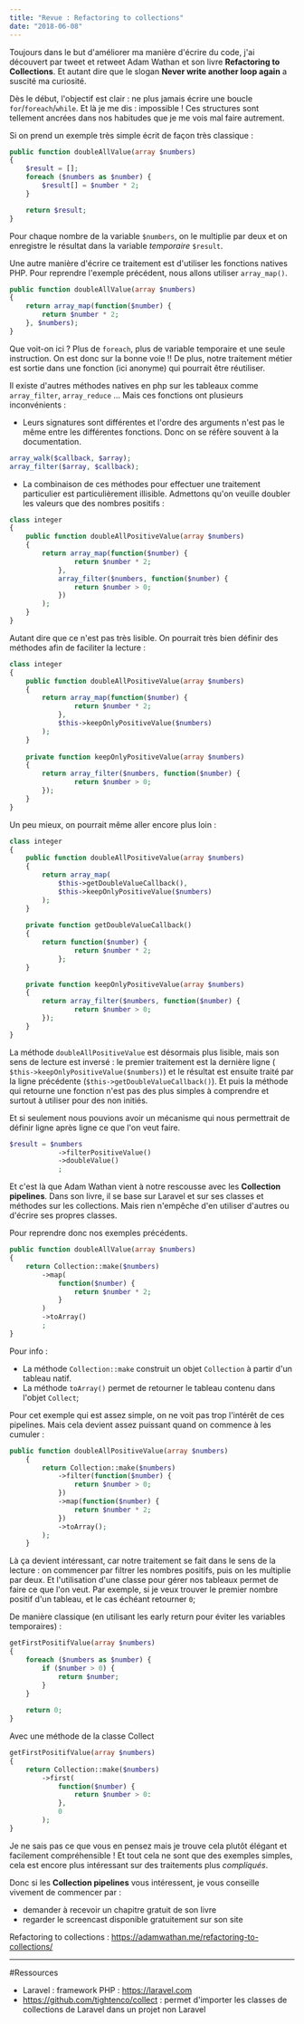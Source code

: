 ```yaml
---
title: "Revue : Refactoring to collections"
date: "2018-06-08"
---
```

Toujours dans le but d'améliorer ma manière d'écrire du code, j'ai découvert par tweet et retweet Adam Wathan et son livre **Refactoring to Collections**. Et autant dire que le slogan **Never write another loop again** a suscité ma curiosité.

Dès le début, l'objectif est clair : ne plus jamais écrire une boucle `for`/`foreach`/`while`. Et là je me dis : impossible ! Ces structures sont tellement ancrées dans nos habitudes que je me vois mal faire autrement.

Si on prend un exemple très simple écrit de façon très classique :

```php
public function doubleAllValue(array $numbers)
{
    $result = [];
    foreach ($numbers as $number) {
        $result[] = $number * 2;
    }

    return $result;
}
```

Pour chaque nombre de la variable `$numbers`, on le multiplie par deux et on enregistre le résultat dans la variable *temporaire* `$result`. 

Une autre manière d'écrire ce traitement est d'utiliser les fonctions natives PHP. Pour reprendre l'exemple précédent, nous allons utiliser `array_map()`.

```php
public function doubleAllValue(array $numbers)
{
    return array_map(function($number) {
        return $number * 2;
    }, $numbers);
}
```

Que voit-on ici ? Plus de `foreach`, plus de variable temporaire et une seule instruction. On est donc sur la bonne voie !! De plus, notre traitement métier est sortie dans une fonction (ici anonyme) qui pourrait être réutiliser.

Il existe d'autres méthodes natives en php sur les tableaux comme `array_filter`, `array_reduce` ... Mais ces fonctions ont plusieurs inconvénients :
* Leurs signatures sont différentes et l'ordre des arguments n'est pas le même entre les différentes fonctions. Donc on se réfère souvent à la documentation.
```php
array_walk($callback, $array);
array_filter($array, $callback);
```
* La combinaison de ces méthodes pour effectuer une traitement particulier est particulièrement illisible. Admettons qu'on veuille doubler les valeurs que des nombres positifs :
```php
class integer
{
    public function doubleAllPositiveValue(array $numbers)
    {
        return array_map(function($number) {
                return $number * 2;
            },
            array_filter($numbers, function($number) {
                return $number > 0;
            })
        );
    }
}
```
Autant dire que ce n'est pas très lisible. On pourrait très bien définir des méthodes afin de faciliter la lecture : 

```php
class integer
{
    public function doubleAllPositiveValue(array $numbers)
    {
        return array_map(function($number) {
                return $number * 2;
            },
            $this->keepOnlyPositiveValue($numbers)
        );
    }
    
    private function keepOnlyPositiveValue(array $numbers)
    {
        return array_filter($numbers, function($number) {
                return $number > 0;
        });
    }
}
```

Un peu mieux, on pourrait même aller encore plus loin :
```php
class integer
{
    public function doubleAllPositiveValue(array $numbers)
    {
        return array_map(
            $this->getDoubleValueCallback(),
            $this->keepOnlyPositiveValue($numbers)
        );
    }
    
    private function getDoubleValueCallback()
    {
        return function($number) {
                return $number * 2;
            };
    }
    
    private function keepOnlyPositiveValue(array $numbers)
    {
        return array_filter($numbers, function($number) {
                return $number > 0;
        });
    }
}
```

La méthode `doubleAllPositiveValue` est désormais plus lisible, mais son sens de lecture est inversé : le premier traitement est la dernière ligne (`     $this->keepOnlyPositiveValue($numbers)`) et le résultat est ensuite traité par la ligne précédente (`$this->getDoubleValueCallback()`). Et puis la méthode qui retourne une fonction n'est pas des plus simples à comprendre et surtout à utiliser pour des non initiés.

Et si seulement nous pouvions avoir un mécanisme qui nous permettrait de définir ligne après ligne ce que l'on veut faire.

```php
$result = $numbers
            ->filterPositiveValue()
            ->doubleValue()
            ;
```

Et c'est là que Adam Wathan vient à notre rescousse avec les **Collection pipelines**. Dans son livre, il se base sur Laravel et sur ses classes et méthodes sur les collections. Mais rien n'empêche d'en utiliser d'autres ou d'écrire ses propres classes.

Pour reprendre donc nos exemples précédents.

```php
public function doubleAllValue(array $numbers)
{
    return Collection::make($numbers)
        ->map(
            function($number) {
                return $number * 2;
            }
        )
        ->toArray()
        ;
}
```


Pour info :
* La méthode `Collection::make` construit un objet `Collection` à partir d'un tableau natif. 
* La méthode `toArray()` permet de retourner le tableau contenu dans l'objet `Collect`;

Pour cet exemple qui est assez simple, on ne voit pas trop l'intérêt de ces pipelines. Mais cela devient assez puissant quand on commence à les cumuler :

```php
public function doubleAllPositiveValue(array $numbers)
    {
        return Collection::make($numbers)
            ->filter(function($number) {
                return $number > 0;
            })
            ->map(function($number) {
                return $number * 2;
            })
            ->toArray();
        );
    }
```

Là ça devient intéressant, car notre traitement se fait dans le sens de la lecture : on commencer par filtrer les nombres positifs, puis on les multiplie par deux. 
Et l'utilisation d'une classe pour gérer nos tableaux permet de faire ce que l'on veut. Par exemple, si je veux trouver le premier nombre positif d'un tableau, et le cas échéant retourner `0`;

De manière classique (en utilisant les early return pour éviter les variables temporaires) :
```php
getFirstPositifValue(array $numbers)
{
    foreach ($numbers as $number) {
        if ($number > 0) {
            return $number;
        }
    }
    
    return 0;
}
```

Avec une méthode de la classe Collect
```php
getFirstPositifValue(array $numbers)
{
    return Collection::make($numbers)
        ->first(
            function($number) {
                return $number > 0:
            },
            0
        );
}
```

Je ne sais pas ce que vous en pensez mais je trouve cela plutôt élégant et facilement compréhensible ! Et tout cela ne sont que des exemples simples, cela est encore plus intéressant sur des traitements plus *compliqués*.

Donc si les **Collection pipelines**  vous intéressent, je vous conseille vivement de commencer par :
* demander à recevoir un chapitre gratuit de son livre
* regarder le screencast disponible gratuitement sur son site

Refactoring to collections : https://adamwathan.me/refactoring-to-collections/

---

#Ressources
* Laravel : framework PHP : https://laravel.com
* https://github.com/tightenco/collect : permet d'importer les classes de collections de Laravel dans un projet non Laravel

